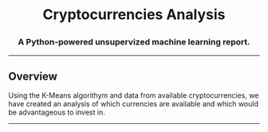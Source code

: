 # **<p align="center">Cryptocurrencies Analysis</p>**

### **<p align="center">A Python-powered unsupervized machine learning report.</p>**

---
## Overview
Using the K-Means algorithym and data from available cryptocurrencies, we have created an analysis of which currencies are available and which would be advantageous to invest in.

---
